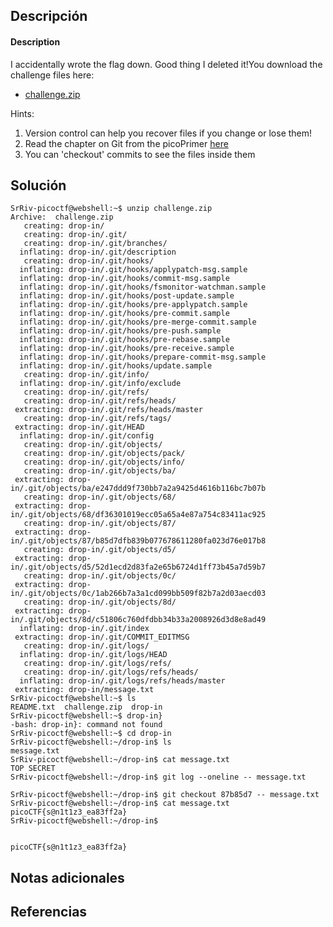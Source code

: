 
## Descripción
#### Description

I accidentally wrote the flag down. Good thing I deleted it!You download the challenge files here:

- [challenge.zip](https://artifacts.picoctf.net/c_titan/136/challenge.zip)

Hints:
1. Version control can help you recover files if you change or lose them!
2. Read the chapter on Git from the picoPrimer [here](https://primer.picoctf.org/#_git_version_control)
3. You can 'checkout' commits to see the files inside them

## Solución 

~~~
SrRiv-picoctf@webshell:~$ unzip challenge.zip 
Archive:  challenge.zip
   creating: drop-in/
   creating: drop-in/.git/
   creating: drop-in/.git/branches/
  inflating: drop-in/.git/description  
   creating: drop-in/.git/hooks/
  inflating: drop-in/.git/hooks/applypatch-msg.sample  
  inflating: drop-in/.git/hooks/commit-msg.sample  
  inflating: drop-in/.git/hooks/fsmonitor-watchman.sample  
  inflating: drop-in/.git/hooks/post-update.sample  
  inflating: drop-in/.git/hooks/pre-applypatch.sample  
  inflating: drop-in/.git/hooks/pre-commit.sample  
  inflating: drop-in/.git/hooks/pre-merge-commit.sample  
  inflating: drop-in/.git/hooks/pre-push.sample  
  inflating: drop-in/.git/hooks/pre-rebase.sample  
  inflating: drop-in/.git/hooks/pre-receive.sample  
  inflating: drop-in/.git/hooks/prepare-commit-msg.sample  
  inflating: drop-in/.git/hooks/update.sample  
   creating: drop-in/.git/info/
  inflating: drop-in/.git/info/exclude  
   creating: drop-in/.git/refs/
   creating: drop-in/.git/refs/heads/
 extracting: drop-in/.git/refs/heads/master  
   creating: drop-in/.git/refs/tags/
 extracting: drop-in/.git/HEAD       
  inflating: drop-in/.git/config     
   creating: drop-in/.git/objects/
   creating: drop-in/.git/objects/pack/
   creating: drop-in/.git/objects/info/
   creating: drop-in/.git/objects/ba/
 extracting: drop-in/.git/objects/ba/e247ddd9f730bb7a2a9425d4616b116bc7b07b  
   creating: drop-in/.git/objects/68/
 extracting: drop-in/.git/objects/68/df36301019ecc05a65a4e87a754c83411ac925  
   creating: drop-in/.git/objects/87/
 extracting: drop-in/.git/objects/87/b85d7dfb839b077678611280fa023d76e017b8  
   creating: drop-in/.git/objects/d5/
 extracting: drop-in/.git/objects/d5/52d1ecd2d83fa2e65b6724d1ff73b45a7d59b7  
   creating: drop-in/.git/objects/0c/
 extracting: drop-in/.git/objects/0c/1ab266b7a3a1cd099bb509f82b7a2d03aecd03  
   creating: drop-in/.git/objects/8d/
 extracting: drop-in/.git/objects/8d/c51806c760dfdbb34b33a2008926d3d8e8ad49  
  inflating: drop-in/.git/index      
 extracting: drop-in/.git/COMMIT_EDITMSG  
   creating: drop-in/.git/logs/
  inflating: drop-in/.git/logs/HEAD  
   creating: drop-in/.git/logs/refs/
   creating: drop-in/.git/logs/refs/heads/
  inflating: drop-in/.git/logs/refs/heads/master  
 extracting: drop-in/message.txt     
SrRiv-picoctf@webshell:~$ ls
README.txt  challenge.zip  drop-in
SrRiv-picoctf@webshell:~$ drop-in}
-bash: drop-in}: command not found
SrRiv-picoctf@webshell:~$ cd drop-in
SrRiv-picoctf@webshell:~/drop-in$ ls
message.txt
SrRiv-picoctf@webshell:~/drop-in$ cat message.txt
TOP SECRET
SrRiv-picoctf@webshell:~/drop-in$ git log --oneline -- message.txt

SrRiv-picoctf@webshell:~/drop-in$ git checkout 87b85d7 -- message.txt
SrRiv-picoctf@webshell:~/drop-in$ cat message.txt
picoCTF{s@n1t1z3_ea83ff2a}
SrRiv-picoctf@webshell:~/drop-in$


picoCTF{s@n1t1z3_ea83ff2a}

~~~
## Notas adicionales 
## Referencias
